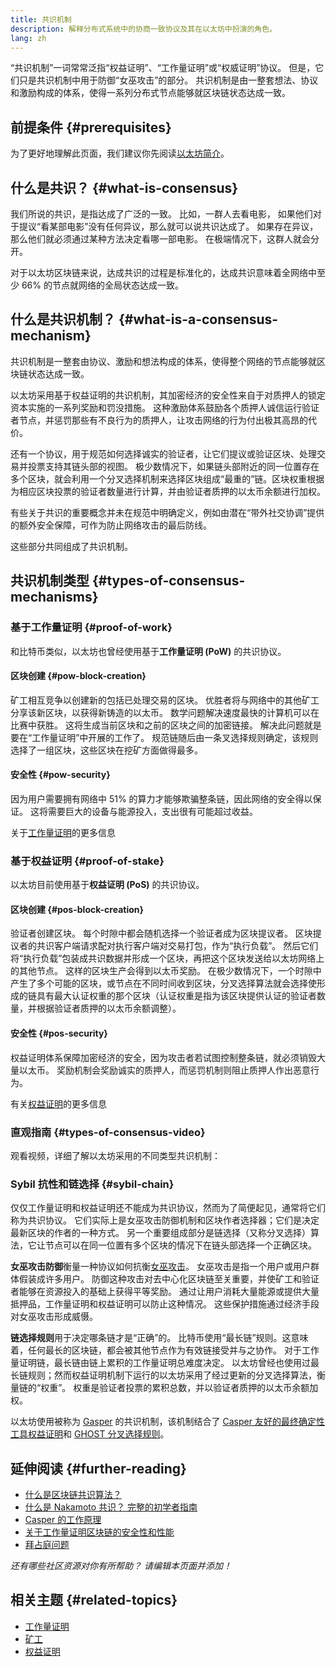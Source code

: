 ```yaml
---
title: 共识机制
description: 解释分布式系统中的协商一致协议及其在以太坊中扮演的角色。
lang: zh
---
```


“共识机制”一词常常泛指“权益证明”、“工作量证明”或“权威证明”协议。 但是，它们只是共识机制中用于防御“女巫攻击”的部分。 共识机制是由一整套想法、协议和激励构成的体系，使得一系列分布式节点能够就区块链状态达成一致。

## 前提条件 \{#prerequisites}

为了更好地理解此页面，我们建议你先阅读[以太坊简介](/developers/docs/intro-to-ethereum/)。

## 什么是共识？ \{#what-is-consensus}

我们所说的共识，是指达成了广泛的一致。 比如，一群人去看电影， 如果他们对于提议“看某部电影”没有任何异议，那么就可以说共识达成了。 如果存在异议，那么他们就必须通过某种方法决定看哪一部电影。 在极端情况下，这群人就会分开。

对于以太坊区块链来说，达成共识的过程是标准化的，达成共识意味着全网络中至少 66% 的节点就网络的全局状态达成一致。

## 什么是共识机制？ \{#what-is-a-consensus-mechanism}

共识机制是一整套由协议、激励和想法构成的体系，使得整个网络的节点能够就区块链状态达成一致。

以太坊采用基于权益证明的共识机制，其加密经济的安全性来自于对质押人的锁定资本实施的一系列奖励和罚没措施。 这种激励体系鼓励各个质押人诚信运行验证者节点，并惩罚那些有不良行为的质押人，让攻击网络的行为付出极其高昂的代价。

还有一个协议，用于规范如何选择诚实的验证者，让它们提议或验证区块、处理交易并投票支持其链头部的视图。 极少数情况下，如果链头部附近的同一位置存在多个区块，就会利用一个分叉选择机制来选择区块组成“最重的”链。区块权重根据为相应区块投票的验证者数量进行计算，并由验证者质押的以太币余额进行加权。

有些关于共识的重要概念并未在规范中明确定义，例如由潜在“带外社交协调”提供的额外安全保障，可作为防止网络攻击的最后防线。

这些部分共同组成了共识机制。

## 共识机制类型 \{#types-of-consensus-mechanisms}

### 基于工作量证明 \{#proof-of-work}

和比特币类似，以太坊也曾经使用基于**工作量证明 (PoW)** 的共识协议。

#### 区块创建 \{#pow-block-creation}

矿工相互竞争以创建新的包括已处理交易的区块。 优胜者将与网络中的其他矿工分享该新区块，以获得新铸造的以太币。 数学问题解决速度最快的计算机可以在比赛中获胜。 这将生成当前区块和之前的区块之间的加密链接。 解决此问题就是要在“工作量证明”中开展的工作了。 规范链随后由一条叉选择规则确定，该规则选择了一组区块，这些区块在挖矿方面做得最多。

#### 安全性 \{#pow-security}

因为用户需要拥有网络中 51% 的算力才能够欺骗整条链，因此网络的安全得以保证。 这将需要巨大的设备与能源投入，支出很有可能超过收益。

关于[工作量证明](/developers/docs/consensus-mechanisms/pow/)的更多信息

### 基于权益证明 \{#proof-of-stake}

以太坊目前使用基于**权益证明 (PoS)** 的共识协议。

#### 区块创建 \{#pos-block-creation}

验证者创建区块。 每个时隙中都会随机选择一个验证者成为区块提议者。 区块提议者的共识客户端请求配对执行客户端对交易打包，作为“执行负载”。 然后它们将“执行负载”包装成共识数据并形成一个区块，再把这个区块发送给以太坊网络上的其他节点。 这样的区块生产会得到以太币奖励。 在极少数情况下，一个时隙中产生了多个可能的区块，或节点在不同时间收到区块，分叉选择算法就会选择使形成的链具有最大认证权重的那个区块（认证权重是指为该区块提供认证的验证者数量，并根据验证者质押的以太币余额调整）。

#### 安全性 \{#pos-security}

权益证明体系保障加密经济的安全，因为攻击者若试图控制整条链，就必须销毁大量以太币。 奖励机制会奖励诚实的质押人，而惩罚机制则阻止质押人作出恶意行为。

有关[权益证明](/developers/docs/consensus-mechanisms/pos/)的更多信息

### 直观指南 \{#types-of-consensus-video}

观看视频，详细了解以太坊采用的不同类型共识机制：

<YouTube id="ojxfbN78WFQ" />

### Sybil 抗性和链选择 \{#sybil-chain}

仅仅工作量证明和权益证明还不能成为共识协议，然而为了简便起见，通常将它们称为共识协议。 它们实际上是女巫攻击防御机制和区块作者选择器；它们是决定最新区块的作者的一种方式。 另一个重要组成部分是链选择（又称分叉选择）算法，它让节点可以在同一位置有多个区块的情况下在链头部选择一个正确区块。

**女巫攻击防御**衡量一种协议如何抗衡[女巫攻击](https://wikipedia.org/wiki/Sybil_attack)。 女巫攻击是指一个用户或用户群体假装成许多用户。 防御这种攻击对去中心化区块链至关重要，并使矿工和验证者能够在资源投入的基础上获得平等奖励。 通过让用户消耗大量能源或提供大量抵押品，工作量证明和权益证明可以防止这种情况。 这些保护措施通过经济手段对女巫攻击形成威慑。

**链选择规则**用于决定哪条链才是“正确”的。 比特币使用“最长链”规则。这意味着，任何最长的区块链，都会被其他节点作为有效链接受并与之协作。 对于工作量证明链，最长链由链上累积的工作量证明总难度决定。 以太坊曾经也使用过最长链规则；然而权益证明机制下运行的以太坊采用了经过更新的分叉选择算法，衡量链的“权重”。 权重是验证者投票的累积总数，并以验证者质押的以太币余额加权。

以太坊使用被称为 [Gasper](/developers/docs/consensus-mechanisms/pos/gasper/) 的共识机制，该机制结合了 [Casper 友好的最终确定性工具权益证明](https://arxiv.org/abs/1710.09437)和 [GHOST 分叉选择规则](https://arxiv.org/abs/2003.03052)。

## 延伸阅读 \{#further-reading}

- [什么是区块链共识算法？](https://academy.binance.com/en/articles/what-is-a-blockchain-consensus-algorithm)
- [什么是 Nakamoto 共识？ 完整的初学者指南](https://blockonomi.com/nakamoto-consensus/)
- [Casper 的工作原理](https://medium.com/unitychain/intro-to-casper-ffg-9ed944d98b2d)
- [关于工作量证明区块链的安全性和性能](https://eprint.iacr.org/2016/555.pdf)
- [拜占庭问题](https://en.wikipedia.org/wiki/Byzantine_fault)

_还有哪些社区资源对你有所帮助？ 请编辑本页面并添加！_

## 相关主题 \{#related-topics}

- [工作量证明](/developers/docs/consensus-mechanisms/pow/)
- [矿工](/developers/docs/consensus-mechanisms/pow/mining/)
- [权益证明](/developers/docs/consensus-mechanisms/pos/)
